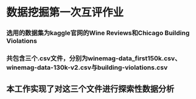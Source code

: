 # 数据挖掘第一次互评作业
### 选用的数据集为kaggle官网的Wine Reviews和Chicago Building Violations
### 共包含三个.csv文件，分别为winemag-data_first150k.csv、winemag-data-130k-v2.csv与building-violations.csv
## 本工作实现了对这三个文件进行探索性数据分析
